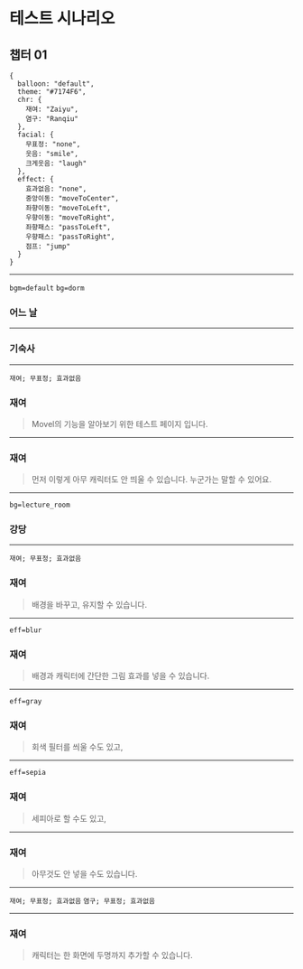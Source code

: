 
# 테스트 시나리오

## 챕터 01

```
{
  balloon: "default",
  theme: "#7174F6",
  chr: {
    재여: "Zaiyu",
    염구: "Ranqiu"
  },
  facial: {
    무표정: "none",
    웃음: "smile",
    크게웃음: "laugh"
  },
  effect: {
    효과없음: "none",
    중앙이동: "moveToCenter",
    좌향이동: "moveToLeft",
    우향이동: "moveToRight",
    좌향패스: "passToLeft",
    우향패스: "passToRight",
    점프: "jump"
  }
}
```

---

`bgm=default` `bg=dorm`

### 어느 날

---

<!--bgm--> <!--bg-->

### 기숙사

---

<!--bgm--> <!--bg-->

`재여; 무표정; 효과없음`

### 재여
> Movel의 기능을 알아보기 위한
> 테스트 페이지 입니다.

---

<!--bgm--> <!--bg-->

### 재여
> 먼저 이렇게 아무 캐릭터도
> 안 띄울 수 있습니다.
> 누군가는 말할 수 있어요.

---

<!--bgm-->

`bg=lecture_room`

### 강당

---

<!--bgm--> <!--bg--> <!--chr-->

`재여; 무표정; 효과없음`

### 재여
> 배경을 바꾸고, 유지할 수
> 있습니다.

---

<!--bgm--> <!--bg--> <!--chr-->

`eff=blur`

### 재여
> 배경과 캐릭터에 간단한 
> 그림 효과를 넣을 수 있습니다.

---

<!--bgm--> <!--bg--> <!--chr-->

`eff=gray`

### 재여
> 회색 필터를 씌울 수도 있고,

---

<!--bgm--> <!--bg--> <!--chr-->

`eff=sepia`

### 재여
> 세피아로 할 수도 있고,

---

<!--bgm--> <!--bg--> <!--chr-->

### 재여
> 아무것도 안 넣을 수도 
> 있습니다.

---

<!--bgm--> <!--bg-->

`재여; 무표정; 효과없음` `염구; 무표정; 효과없음`

---

<!--bgm--> <!--bg--> <!--chr-->

### 재여
> 캐릭터는 한 화면에
> 두명까지 추가할 수 있습니다.
